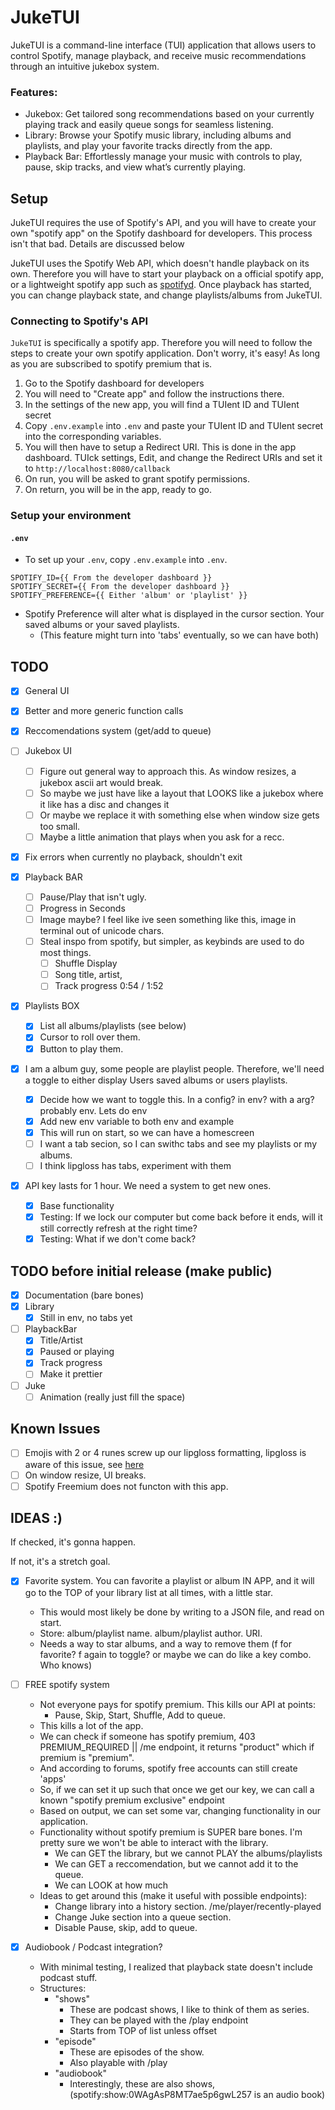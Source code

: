 # JukeTUI

JukeTUI is a command-line interface (TUI) application that allows users to control Spotify, manage playback, and receive music recommendations through an intuitive jukebox system.

### Features:

- Jukebox: Get tailored song recommendations based on your currently playing track and easily queue songs for seamless listening.
- Library: Browse your Spotify music library, including albums and playlists, and play your favorite tracks directly from the app.
- Playback Bar: Effortlessly manage your music with controls to play, pause, skip tracks, and view what’s currently playing.

## Setup

JukeTUI requires the use of Spotify's API, and you will have to create your own "spotify app" on the Spotify dashboard for developers. This process isn't that bad. Details are discussed below

JukeTUI uses the Spotify Web API, which doesn't handle playback on its own. Therefore you will have to start your playback on a official spotify app, or a lightweight spotify app such as [spotifyd](https://github.com/Spotifyd/spotifyd). Once playback has started, you can change playback state, and change playlists/albums from JukeTUI.

### Connecting to Spotify's API

`JukeTUI` is specifically a spotify app. Therefore you will need to follow the steps to create your own spotify application. Don't worry, it's easy! As long as you are subscribed to spotify premium that is.

1. Go to the Spotify dashboard for developers
2. You will need to "Create app" and follow the instructions there.
3. In the settings of the new app, you will find a TUIent ID and TUIent secret
4. Copy `.env.example` into `.env` and paste your TUIent ID and TUIent secret into the corresponding variables.
5. You will then have to setup a Redirect URI. This is done in the app dashboard. TUIck settings, Edit, and change the Redirect URIs and set it to `http://localhost:8080/callback`
6. On run, you will be asked to grant spotify permissions.
7. On return, you will be in the app, ready to go.

### Setup your environment

#### `.env`

- To set up your `.env`, copy `.env.example` into `.env`.

```
SPOTIFY_ID={{ From the developer dashboard }}
SPOTIFY_SECRET={{ From the developer dashboard }}
SPOTIFY_PREFERENCE={{ Either 'album' or 'playlist' }}
```

- Spotify Preference will alter what is displayed in the cursor section. Your saved albums or your saved playlists.
  - (This feature might turn into 'tabs' eventually, so we can have both)

## TODO

- [x] General UI
- [x] Better and more generic function calls
- [x] Reccomendations system (get/add to queue)
- [ ] Jukebox UI
  - [ ] Figure out general way to approach this. As window resizes, a jukebox ascii art would break.
  - [ ] So maybe we just have like a layout that LOOKS like a jukebox where it like has a disc and changes it
  - [ ] Or maybe we replace it with something else when window size gets too small.
  - [ ] Maybe a little animation that plays when you ask for a recc.
- [x] Fix errors when currently no playback, shouldn't exit
- [x] Playback BAR
  - [ ] Pause/Play that isn't ugly.
  - [ ] Progress in Seconds
  - [ ] Image maybe? I feel like ive seen something like this, image in terminal out of unicode chars.
  - [ ] Steal inspo from spotify, but simpler, as keybinds are used to do most things.
    - [ ] Shuffle Display
    - [ ] Song title, artist,
    - [ ] Track progress 0:54 / 1:52
- [x] Playlists BOX
  - [x] List all albums/playlists (see below)
  - [x] Cursor to roll over them.
  - [x] Button to play them.
- [x] I am a album guy, some people are playlist people. Therefore, we'll need a toggle to either display Users saved albums or users playlists.

  - [x] Decide how we want to toggle this. In a config? in env? with a arg? probably env. Lets do env
  - [x] Add new env variable to both env and example
  - [x] This will run on start, so we can have a homescreen
  - [ ] I want a tab secion, so I can swithc tabs and see my playlists or my albums.
  - [ ] I think lipgloss has tabs, experiment with them

- [x] API key lasts for 1 hour. We need a system to get new ones.
  - [x] Base functionality
  - [x] Testing: If we lock our computer but come back before it ends, will it still correctly refresh at the right time?
  - [x] Testing: What if we don't come back?

## TODO before initial release (make public)

- [x] Documentation (bare bones)
- [x] Library
  - [x] Still in env, no tabs yet
- [ ] PlaybackBar
  - [x] Title/Artist
  - [x] Paused or playing
  - [x] Track progress
  - [ ] Make it prettier
- [ ] Juke
  - [ ] Animation (really just fill the space)

## Known Issues

- [ ] Emojis with 2 or 4 runes screw up our lipgloss formatting, lipgloss is aware of this issue, see [here](https://github.com/charmbracelet/lipgloss/issues/55)
- [ ] On window resize, UI breaks.
- [ ] Spotify Freemium does not functon with this app.

## IDEAS :)

If checked, it's gonna happen.

If not, it's a stretch goal.

- [x] Favorite system. You can favorite a playlist or album IN APP, and it will go to the TOP of your library list at all times, with a little star.

  - This would most likely be done by writing to a JSON file, and read on start.
  - Store: album/playlist name. album/playlist author. URI.
  - Needs a way to star albums, and a way to remove them (f for favorite? f again to toggle? or maybe we can do like a key combo. Who knows)

- [ ] FREE spotify system

  - Not everyone pays for spotify premium. This kills our API at points:
    - Pause, Skip, Start, Shuffle, Add to queue.
  - This kills a lot of the app.
  - We can check if someone has spotify premium, 403 PREMIUM_REQUIRED || /me endpoint, it returns "product" which if premium is "premium".
  - And according to forums, spotify free accounts can still create 'apps'
  - So, if we can set it up such that once we get our key, we can call a known "spotify premium exclusive" endpoint
  - Based on output, we can set some var, changing functionality in our application.
  - Functionality without spotify premium is SUPER bare bones. I'm pretty sure we won't be able to interact with the library.
    - We can GET the library, but we cannot PLAY the albums/playlists
    - We can GET a reccomendation, but we cannot add it to the queue.
    - We can LOOK at how much
  - Ideas to get around this (make it useful with possible endpoints):
    - Change library into a history section. /me/player/recently-played
    - Change Juke section into a queue section.
    - Disable Pause, skip, add to queue.

- [x] Audiobook / Podcast integration?
  - With minimal testing, I realized that playback state doesn't include podcast stuff.
  - Structures:
    - "shows"
      - These are podcast shows, I like to think of them as series.
      - They can be played with the /play endpoint
      - Starts from TOP of list unless offset
    - "episode"
      - These are episodes of the show.
      - Also playable with /play
    - "audiobook"
      - Interestingly, these are also shows, (spotify:show:0WAgAsP8MT7ae5p6gwL257 is an audio book)
